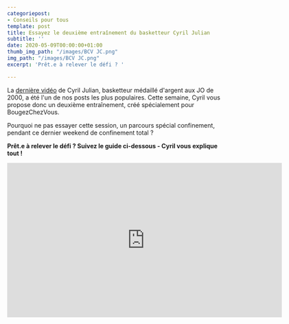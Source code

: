 ```yaml
---
categoriepost:
- Conseils pour tous
template: post
title: Essayez le deuxième entraînement du basketteur Cyril Julian
subtitle: ''
date: 2020-05-09T00:00:00+01:00
thumb_img_path: "/images/BCV JC.png"
img_path: "/images/BCV JC.png"
excerpt: 'Prêt.e à relever le défi ? '

---
```

La [dernière vidéo](https://bougezchezvous.fr/posts/le-basketteur-cyril-julian-a-cr%C3%A9%C3%A9-un-entra%C3%AEnement-pour-bougezchezvous/) de Cyril Julian, basketteur médaillé d'argent aux JO de 2000, a été l'un de nos posts les plus populaires. Cette semaine, Cyril vous propose donc un deuxième entraînement, créé spécialement pour BougezChezVous.

Pourquoi ne pas essayer cette session, un parcours spécial confinement, pendant ce dernier weekend de confinement total ? 

**Prêt.e à relever le défi ? Suivez le guide ci-dessous - Cyril vous explique tout !**

<body>

<iframe src="https://player.vimeo.com/video/416627330?loop=1" width="640" height="360" frameborder="0" allow="autoplay; fullscreen" allowfullscreen></iframe>

</body>